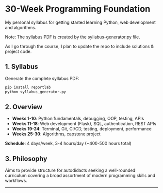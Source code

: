 # 30-Week Programming Foundation

My personal syllabus for getting started learning Python, web development and algorithms.

Note: The syllabus PDF is created by the syllabus-generator.py file.

As I go through the course, I plan to update the repo to include solutions & project code.

## 1. Syllabus

Generate the complete syllabus PDF:

```bash
pip install reportlab
python syllabus_generator.py
```

## 2. Overview

- **Weeks 1-10**: Python fundamentals, debugging, OOP, testing, APIs
- **Weeks 11-18**: Web development (Flask), SQL, authentication, REST APIs
- **Weeks 19-24**: Terminal, Git, CI/CD, testing, deployment, performance
- **Weeks 25-30**: Algorithms, capstone project

**Schedule**: 4 days/week, 3-4 hours/day (~400-500 hours total)

## 3. Philosophy

Aims to provide structure for autodidacts seeking a well-rounded curriculum covering a broad assortment of modern programming skills and workflows.

---
